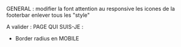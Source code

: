 GENERAL :
    modifier la font
    attention au responsive
    les icones de la footerbar
    enlever tous les "style"

A valider :
PAGE QUI SUIS-JE :
- Border radius en MOBILE 
